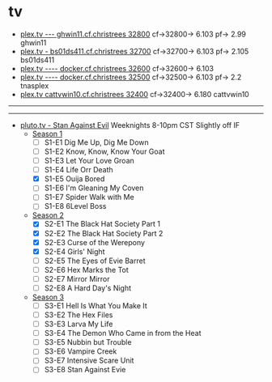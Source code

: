 # tv


- [plex.tv --- ghwin11.cf.christrees 32800](http://test.christrees.com:32800/) cf->32800-> 6.103 pf-> 2.99 ghwin11
- [plex.tv - bs01ds411.cf.christrees 32700](http://test.christrees.com:32700/) cf->32700-> 6.103 pf-> 2.105 bs01ds411
- [plex.tv ---- docker.cf.christrees 32600](http://test.christrees.com:32600/) cf->32600-> 6.103
- [plex.tv ---- docker.cf.christrees 32500](http://test.christrees.com:32500/) cf->32500-> 6.103 pf-> 2.2 tnasplex
- [plex.tv  cattvwin10.cf.christrees 32400](http://test.christrees.com:32400/) cf->32400-> 6.180 cattvwin10

---
---
- [pluto.tv - Stan Against Evil](https://pluto.tv/en/live-tv/5e82547b6b3df60007fec2b5) Weeknights 8-10pm CST Slightly off IF
  - [Season 1](https://www.imdb.com/title/tt5722214/episodes?season=1)
    - [ ] S1-E1 Dig Me Up, Dig Me Down
    - [ ] S1-E2 Know, Know, Know Your Goat
    - [ ] S1-E3 Let Your Love Groan
    - [ ] S1-E4 Life Orr Death
    - [x] S1-E5 Ouija Bored
    - [ ] S1-E6 I'm Gleaning My Coven
    - [ ] S1-E7 Spider Walk with Me
    - [ ] S1-E8 6Level Boss
  - [Season 2](https://www.imdb.com/title/tt5722214/episodes?season=2)
    - [x] S2-E1 The Black Hat Society Part 1
    - [x] S2-E2 The Black Hat Society Part 2
    - [x] S2-E3 Curse of the Werepony
    - [x] S2-E4 Girls' Night
    - [ ] S2-E5 The Eyes of Evie Barret
    - [ ] S2-E6 Hex Marks the Tot
    - [ ] S2-E7 Mirror Mirror
    - [ ] S2-E8 A Hard Day's Night
  - [Season 3](https://www.imdb.com/title/tt5722214/episodes?season=3)
    - [ ] S3-E1 Hell Is What You Make It
    - [ ] S3-E2 The Hex Files
    - [ ] S3-E3 Larva My Life
    - [ ] S3-E4 The Demon Who Came in from the Heat
    - [ ] S3-E5 Nubbin but Trouble
    - [ ] S3-E6 Vampire Creek
    - [ ] S3-E7 Intensive Scare Unit
    - [ ] S3-E8 Stan Against Evie

